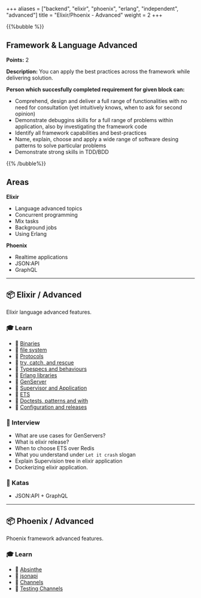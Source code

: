 +++
aliases = ["backend", "elixir", "phoenix", "erlang", "independent", "advanced"]
title = "Elixir/Phoenix - Advanced"
weight = 2
+++

{{%bubble %}}

## Framework & Language Advanced

**Points:** 2 

**Description:** You can apply the best practices across the framework while delivering solution.

**Person which succesfully completed requirement for given block can:** 

- Comprehend, design and deliver a full range of functionalities with no need for consultation (yet intuitively knows, when to ask for second opinion)
- Demonstrate debuggins skills for a full range of problems within application, also by investigating the framework code
- Identify all framework capabilities and best-practices
- Name, explain, choose and apply a wide range of software desing patterns to solve particular problems 
- Demonstrate strong skills in TDD/BDD

{{% /bubble%}}

## Areas

**Elixir**

- Language advanced topics
- Concurrent programming
- Mix tasks
- Background jobs
- Using Erlang

**Phoenix**

- Realtime applications
- JSON:API
- GraphQL
---

## 📦 Elixir / Advanced

Elixir language advanced features.

### 🎓 Learn
  - 📗 [Binaries](https://elixir-lang.org/getting-started/binaries-strings-and-char-lists.html)
  - 📗 [file system](https://elixir-lang.org/getting-started/io-and-the-file-system.html)
  - 📗 [Protocols](https://elixir-lang.org/getting-started/protocols.html)
  - 📗 [try, catch, and rescue](https://elixir-lang.org/getting-started/try-catch-and-rescue.html)
  - 📗 [Typespecs and behaviours](https://elixir-lang.org/getting-started/typespecs-and-behaviours.html)
  - 📗 [Erlang libraries](https://elixir-lang.org/getting-started/erlang-libraries.html)
  - 📗 [GenServer](https://elixir-lang.org/getting-started/mix-otp/genserver.html)
  - 📗 [Supervisor and Application](https://elixir-lang.org/getting-started/mix-otp/supervisor-and-application.html)
  - 📗 [ETS](https://elixir-lang.org/getting-started/mix-otp/ets.html)
  - 📗 [Doctests, patterns and with](https://elixir-lang.org/getting-started/mix-otp/docs-tests-and-with.html)
  - 📗 [Configuration and releases](https://elixir-lang.org/getting-started/mix-otp/config-and-releases.html)

### 🎤 Interview

- What are use cases for GenServers?
- What is elixir release?
- When to choose ETS over Redis
- What you understand under `Let it crash` slogan
- Explain Supervision tree in elixir application
- Dockerizing elixir application.


### 📝 Katas

- JSON:API + GraphQL

---

## 📦 Phoenix / Advanced

Phoenix framework advanced features.

### 🎓 Learn
  - 📗 [Absinthe](https://github.com/absinthe-graphql/absinthe)
  - 📗 [jsonapi](https://github.com/jeregrine/jsonapi)
  - 📗 [Channels](https://hexdocs.pm/phoenix/channels.html#content)
  - 📗 [Testing Channels](https://hexdocs.pm/phoenix/testing_channels.html#content)


